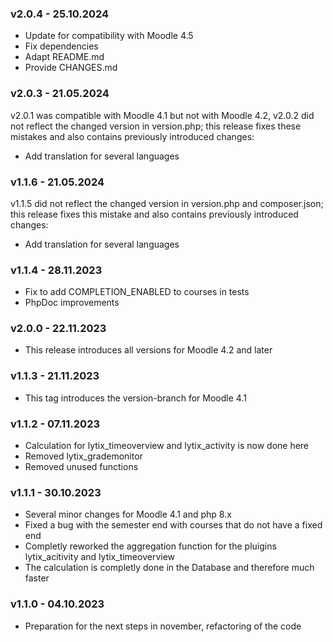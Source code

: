 ### v2.0.4 - 25.10.2024
- Update for compatibility with Moodle 4.5
- Fix dependencies
- Adapt README.md
- Provide CHANGES.md

### v2.0.3 - 21.05.2024
v2.0.1 was compatible with Moodle 4.1 but not with Moodle 4.2, v2.0.2 did not reflect the changed version in version.php; this release fixes these mistakes and also contains previously introduced changes:

- Add translation for several languages

### v1.1.6 - 21.05.2024
v1.1.5 did not reflect the changed version in version.php and composer.json; this release fixes this mistake and also contains previously introduced changes:

- Add translation for several languages

### v1.1.4 - 28.11.2023
- Fix to add COMPLETION_ENABLED to courses in tests
- PhpDoc improvements

### v2.0.0 - 22.11.2023
- This release introduces all versions for Moodle 4.2 and later

### v1.1.3 - 21.11.2023
- This tag introduces the version-branch for Moodle 4.1

### v1.1.2 - 07.11.2023
- Calculation for lytix_timeoverview and lytix_activity is now done here
- Removed lytix_grademonitor
- Removed unused functions

### v1.1.1 - 30.10.2023
- Several minor changes for Moodle 4.1 and php 8.x
- Fixed a bug with the semester end with courses that do not have a fixed end
- Completly reworked the aggregation function for the pluigins lytix_acitivity and lytix_timeoverview
- The calculation is completly done in the Database and therefore much faster

### v1.1.0 - 04.10.2023
- Preparation for the next steps in november, refactoring of the code
